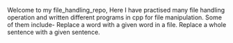 Welcome to my file_handling_repo,
Here I have practised many file handling operation and written different programs in cpp for file manipulation.
Some of them include-
Replace a word with a given word in a file.
Replace a whole sentence with a given sentence.
